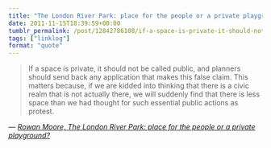 ```yaml
---
title: "The London River Park: place for the people or a private playground?"
date: 2011-11-15T18:39:59+00:00
tumblr_permalink: /post/12842786108/if-a-space-is-private-it-should-not-be-called
tags: ["linklog"]
format: "quote"
---
```


> If a space is private, it should not be called public, and planners should send back any application that makes this false claim. This matters because, if we are kidded into thinking that there is a civic realm that is not actually there, we will suddenly find that there is less space than we had thought for such essential public actions as protest.

— <cite>[Rowan Moore, _The London River Park: place for the people or a private playground?_](https://www.theguardian.com/artanddesign/2011/nov/13/london-river-park-floating-public-space)</cite>
